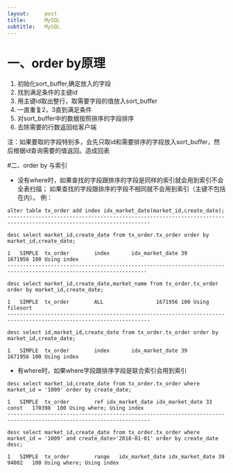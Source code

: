 ```yaml
---
layout:     post
title:      MySQL
subtitle:   MySQL
---
```

# 一、order by原理
1. 初始化sort_buffer,确定放入的字段
2. 找到满足条件的主键id
3. 用主键id取出整行，取需要字段的值放入sort_buffer
4. 一直重复2，3直到满足条件
5. 对sort_buffer中的数据按照排序的字段排序
6. 去除需要的行数返回给客户端

注：如果要取的字段特别多，会先只取id和需要排序的字段放入sort_buffer，然后根据id查询需要的值返回。造成回表

#二、order by 与索引
- 没有where时，如果查找的字段跟排序的字段是同样的索引就会用到索引不会全表扫描；
如果查找的字段跟排序的字段不相同就不会用到索引（主键不包括在内）。
例：
```
alter table tx_order add index idx_market_date(market_id,create_date);
--------------------------------------------------------------------------------------------------------------------

desc select market_id,create_date from tx_order.tx_order order by market_id,create_date;

1	SIMPLE	tx_order		index		idx_market_date	39		1671956	100	Using index
-------------------------------------------------------------------------------------------------------------------

desc select market_id,create_date,market_name from tx_order.tx_order order by market_id,create_date;

1	SIMPLE	tx_order		ALL					1671956	100	Using filesort
--------------------------------------------------------------------------------------------------------------------

desc select id,market_id,create_date from tx_order.tx_order order by market_id,create_date;

1	SIMPLE	tx_order		index		idx_market_date	39		1671956	100	Using index
```

- 有where时，如果where字段跟排序字段是联合索引会用到索引

```
desc select market_id,create_date from tx_order.tx_order where  market_id = '1009' order by create_date;

1	SIMPLE	tx_order		ref	idx_market_date	idx_market_date	33	const	170398	100	Using where; Using index
--------------------------------------------------------------------------------------------------------------------

desc select market_id,create_date from tx_order.tx_order where market_id = '1009' and create_date>'2018-01-01' order by create_date desc;

1	SIMPLE	tx_order		range	idx_market_date	idx_market_date	39		94002	100	Using where; Using index

```


